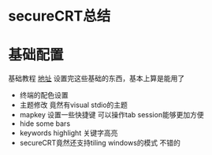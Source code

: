 # secureCRT总结

# 基础配置
基础教程 [地址](https://lihaifeng.net/?p=1084)
设置完这些基础的东西，基本上算是能用了
* 终端的配色设置
* 主题修改 竟然有visual stdio的主题
* mapkey 设置一些快捷键 可以操作tab session能够更加方便
* hide some bars
* keywords highlight 关键字高亮
* secureCRT竟然还支持tiling windows的模式 不错的
